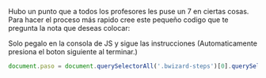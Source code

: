 Hubo un punto que a todos los profesores les puse un 7 en ciertas cosas. Para hacer el proceso más rapido cree este pequeño codigo que te pregunta la nota que deseas colocar:

Solo pegalo en la consola de JS y sigue las instrucciones (Automaticamente presiona el boton siguiente al terminar.)
```js
document.paso = document.querySelectorAll('.bwizard-steps')[0].querySelectorAll('li[class="active"]')[0].querySelectorAll('span')[0].innerText;if(confirm('Es tipo Si/No?')){ let si = prompt('Si o No?') || ''; if(si.toLowerCase() === 'si'){ document.getElementById('step'+document.paso).querySelectorAll('tbody')[0].querySelectorAll('tr').forEach(el => el.childNodes[3].querySelectorAll('input')[0].click()); } else { document.getElementById('step'+document.paso).querySelectorAll('tbody')[0].querySelectorAll('tr').forEach(el => el.childNodes[5].querySelectorAll('input')[0].click()); }} else { let ask = prompt('Nota? 1-7') || '1';let nota = (Number.parseInt(ask) * 2) + 1;document.getElementById('step'+document.paso).querySelectorAll('tbody')[0].querySelectorAll('tr').forEach(el => el.childNodes[nota].querySelectorAll('input')[0].click()); } document.querySelectorAll('.next')[0].click();
```
